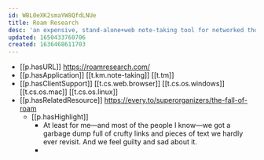```yaml
---
id: WBL0eXK2smaYW8QfdLNUe
title: Roam Research
desc: 'an expensive, stand-alone+web note-taking tool for networked though'
updated: 1650433760706
created: 1636468611703
---
```



- [[p.hasURL]] https://roamresearch.com/
- [[p.hasApplication]] [[t.km.note-taking]] [[t.tm]]
- [[p.hasClientSupport]] [[t.cs.web.browser]] [[t.cs.os.windows]] [[t.cs.os.mac]] [[t.cs.os.linux]]
- [[p.hasRelatedResource]] https://every.to/superorganizers/the-fall-of-roam
  - [[p.hasHighlight]] 
    - At least for me—and most of the people I know—we got a garbage dump full of crufty links and pieces of text we hardly ever revisit. And we feel guilty and sad about it.
    - 